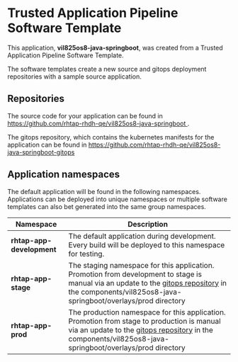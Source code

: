 # Trusted Application Pipeline Software Template

This application, **vil825os8-java-springboot**, was created from a Trusted Application Pipeline Software Template.

The software templates create a new source and gitops deployment repositories with a sample source application. 

## Repositories

The source code for your application can be found in [https://github.com/rhtap-rhdh-qe/vil825os8-java-springboot ](https://github.com/rhtap-rhdh-qe/vil825os8-java-springboot ).
 
The gitops repository, which contains the kubernetes manifests for the application can be found in 
[https://github.com/rhtap-rhdh-qe/vil825os8-java-springboot-gitops ](https://github.com/rhtap-rhdh-qe/vil825os8-java-springboot-gitops ) 

## Application namespaces 

The default application will be found in the following namespaces. Applications can be deployed into unique namespaces or multiple software templates can also bet generated into the same group namespaces.  

|  Namespace   |  Description   |  
| -------- | -------- |   
| **rhtap-app-development** | The default application during development. Every build will be deployed to this namespace for testing. | 
| **rhtap-app-stage** | The staging namespace for this application. Promotion from development to stage is manual via an update to the [gitops repository](https://github.com/rhtap-rhdh-qe/vil825os8-java-springboot-gitops ) in the components/vil825os8-java-springboot/overlays/prod directory |  
| **rhtap-app-prod** | The production namespace for this application. Promotion from stage to production is manual via an update to the [gitops repository](https://github.com/rhtap-rhdh-qe/vil825os8-java-springboot-gitops ) in the components/vil825os8-java-springboot/overlays/prod directory | 